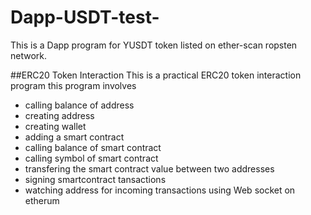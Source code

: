 # Dapp-USDT-test-
This is a Dapp program for YUSDT token listed on ether-scan ropsten network.

##ERC20 Token Interaction
This is a practical ERC20 token interaction program
this program involves
- calling balance of address
- creating address
- creating wallet
- adding a smart contract
- calling balance of smart contract
- calling symbol of smart contract
- transfering the smart contract value between two addresses
- signing smartcontract tansactions
- watching address for incoming transactions using Web socket on etherum
